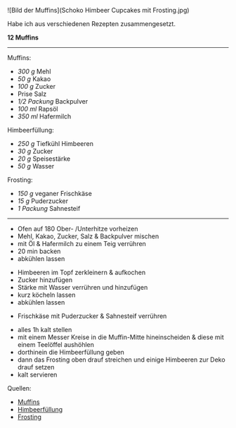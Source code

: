 ![Bild der Muffins](Schoko Himbeer Cupcakes mit Frosting.jpg)

Habe ich aus verschiedenen Rezepten zusammengesetzt.

**12 Muffins**

---

Muffins:

- *300 g* Mehl
- *50 g* Kakao
- *100 g* Zucker
- Prise Salz
- *1/2 Packung* Backpulver
- *100 ml* Rapsöl
- *350 ml* Hafermilch

Himbeerfüllung:

- *250 g* Tiefkühl Himbeeren
- *30 g* Zucker
- *20 g* Speisestärke
- *50 g* Wasser

Frosting:

- *150 g* veganer Frischkäse
- *15 g* Puderzucker
- *1 Packung* Sahnesteif

---

- Ofen auf 180 Ober- /Unterhitze vorheizen
- Mehl, Kakao, Zucker, Salz & Backpulver mischen
- mit Öl & Hafermilch zu einem Teig verrühren
- 20 min backen
- abkühlen lassen

* Himbeeren im Topf zerkleinern & aufkochen
* Zucker hinzufügen
* Stärke mit Wasser verrühren und hinzufügen
* kurz köcheln lassen
* abkühlen lassen

- Frischkäse mit Puderzucker & Sahnesteif verrühren

* alles 1h kalt stellen
* mit einem Messer Kreise in die Muffin-Mitte hineinscheiden & diese mit einem Teelöffel aushöhlen
* dorthinein die Himbeerfüllung geben
* dann das Frosting oben drauf streichen und einige Himbeeren zur Deko drauf setzen
* kalt servieren

Quellen:

* [Muffins](https://www.einfachbacken.de/rezepte/vegane-schokomuffins-das-beste-blitz-rezept)
* [Himbeerfüllung](https://sallys-blog.de/rezepte/himbeer-schokoladen-cupcakes-backen-mit-sally-und-lidl-7)
* [Frosting](https://freiknuspern.de/2023/06/24/gefuellte-himbeer-cupcakes-glutenfrei-vegan/)
